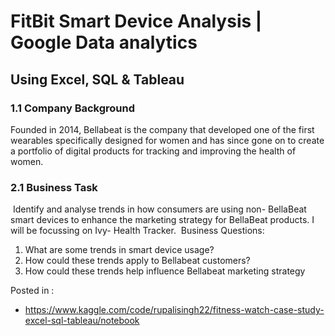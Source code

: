 # FitBit Smart Device Analysis | Google Data analytics 
## Using Excel, SQL & Tableau


   ###   1.1 Company Background

Founded in 2014, Bellabeat is the company that developed one of the first wearables specifically designed for women and has since gone on to create a portfolio of digital products for tracking and improving the health of women.

### 2.1 Business Task 
​
Identify and analyse trends in how consumers are using non- BellaBeat smart devices to enhance the marketing strategy for BellaBeat products. I will be focussing on Ivy- Health Tracker.
​
Business Questions: 
1. What are some trends in smart device usage?
2. How could these trends apply to Bellabeat customers?
3. How could these trends help influence Bellabeat marketing strategy

Posted in : 
* https://www.kaggle.com/code/rupalisingh22/fitness-watch-case-study-excel-sql-tableau/notebook
